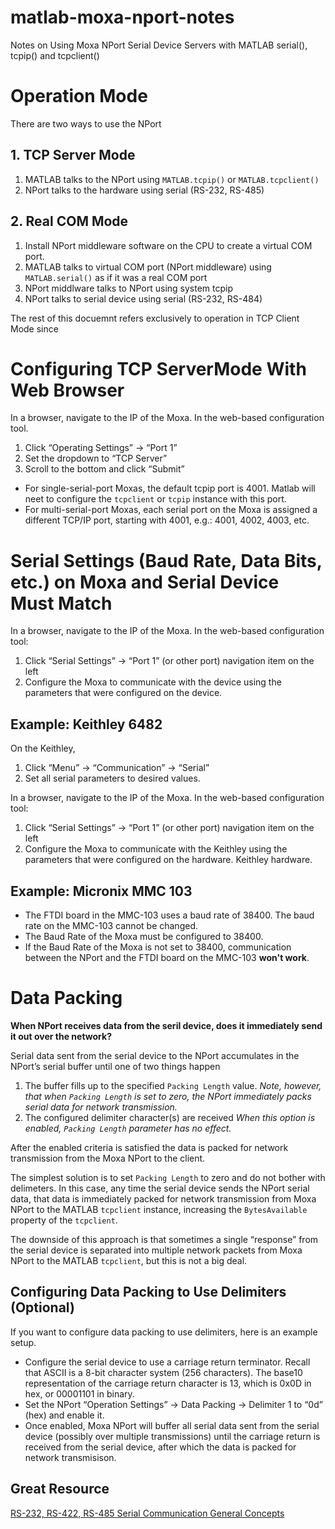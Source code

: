 # matlab-moxa-nport-notes
Notes on Using Moxa NPort Serial Device Servers with MATLAB serial(), tcpip() and tcpclient()

# Operation Mode

There are two ways to use the NPort

## 1. TCP Server Mode
1. MATLAB talks to the NPort using `MATLAB.tcpip()` or `MATLAB.tcpclient()`
2. NPort talks to the hardware using serial (RS-232, RS-485)


## 2. Real COM Mode
1. Install NPort middleware software on the CPU to create a virtual COM port.
2. MATLAB talks to virtual COM port (NPort middleware) using `MATLAB.serial()` as if it was a real COM port
3. NPort middlware talks to NPort using system tcpip
4. NPort talks to serial device using serial (RS-232, RS-484) 

The rest of this docuemnt refers exclusively to operation in TCP Client Mode since

# Configuring TCP ServerMode With Web Browser

In a browser, navigate to the IP of the Moxa.  In the web-based configuration tool.  

1. Click “Operating Settings” -> “Port 1” 
2. Set the dropdown to “TCP Server”
3. Scroll to the bottom and click “Submit”

- For single-serial-port Moxas, the default tcpip port is 4001.  Matlab will neet to configure the `tcpclient` or  `tcpip` instance with this port.  
- For multi-serial-port Moxas, each serial port on the Moxa is assigned a different TCP/IP port, starting with 4001, e.g.: 4001, 4002, 4003, etc.

# Serial Settings (Baud Rate, Data Bits, etc.) on Moxa and Serial Device Must Match

In a browser, navigate to the IP of the Moxa.  In the web-based configuration tool:

1. Click “Serial Settings” -> “Port 1” (or other port) navigation item on the left
2. Configure the Moxa to communicate with the device using the parameters that were configured on the device. 

## Example: Keithley 6482

On the Keithley, 

1. Click “Menu” -> “Communication” -> “Serial”  
2. Set all serial parameters to desired values.  

In a browser, navigate to the IP of the Moxa.  In the web-based configuration tool:

1. Click “Serial Settings” -> “Port 1” (or other port) navigation item on the left
2. Configure the Moxa to communicate with the Keithley using the parameters that were configured on the hardware. Keithley hardware.

## Example: Micronix MMC 103

- The FTDI board in the MMC-103 uses a baud rate of 38400. The baud rate on the MMC-103 cannot be changed. 
- The Baud Rate of the Moxa must be configured to 38400.
- If the Baud Rate of the Moxa is not set to 38400, communication between the NPort and the FTDI board on the MMC-103 **won't work**.

# Data Packing

**When NPort receives data from the seril device, does it immediately send it out over the network?**

Serial data sent from the serial device to the NPort accumulates in the NPort’s serial buffer until one of two things happen

1. The buffer fills up to the specified `Packing Length` value.  *Note, however, that when `Packing Length` is set to zero, the NPort immediately packs serial data for network transmission.*
2. The configured delimiter character(s) are received *When this option is enabled, `Packing Length` parameter has no effect.*


After the enabled criteria is satisfied the data is packed for network transmission from the Moxa NPort to the client. 

The simplest solution is to set `Packing Length` to zero and do not bother with delimeters.  In this case, any time the serial device sends the NPort serial data, that data is immediately packed for network transmission from Moxa NPort to the MATLAB `tcpclient` instance, increasing the `BytesAvailable` property of the `tcpclient`.  

The downside of this approach is that sometimes a single “response” from the serial device is separated into multiple network packets from Moxa NPort to the MATLAB `tcpclient`, but this is not a big deal.

## Configuring Data Packing to Use Delimiters (Optional)

If you want to configure data packing to use delimiters, here is an example setup. 

- Configure the serial device to use a carriage return terminator. Recall that ASCII is a 8-bit character system (256 characters).  The base10 representation of the carriage return character is 13, which is 0x0D in hex, or 00001101 in binary.  
- Set the NPort “Operation Settings” -> Data Packing -> Delimiter 1 to “0d” (hex) and enable it.  
- Once enabled, Moxa NPort will buffer all serial data sent from the serial device (possibly over multiple transmissions) until the carriage return is received from the serial device, after which the data is packed for network transmisison. 


## Great Resource
[RS-232, RS-422, RS-485 Serial Communication General Concepts](http://www.ni.com/white-paper/11390/en/)

